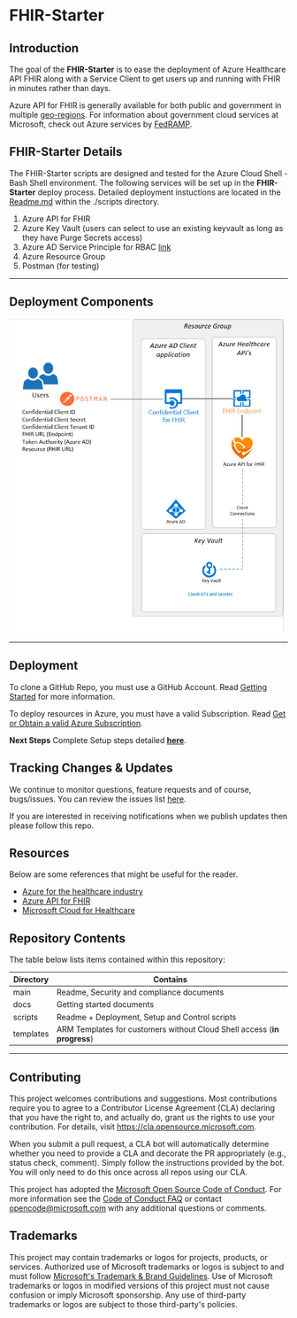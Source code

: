 # FHIR-Starter

## Introduction 

The goal of the **FHIR-Starter** is to ease the deployment of Azure Healthcare API FHIR along with a Service Client to get users up and running with FHIR in minutes rather than days.  

Azure API for FHIR is generally available for both public and government in multiple [geo-regions](https://azure.microsoft.com/en-us/global-infrastructure/services/?products=azure-api-for-fhir&regions=non-regional%2Cus-east%2Cus-east-2%2Cus-central%2Cus-north-central%2Cus-south-central%2Cus-west-central%2Cus-west%2Cus-west-2%2Ccanada-east%2Ccanada-central%2Cusgov-non-regional%2Cus-dod-central%2Cus-dod-east%2Cusgov-arizona%2Cusgov-texas%2Cusgov-virginia). For information about government cloud services at Microsoft, check out Azure services by [FedRAMP](https://docs.microsoft.com/en-us/azure/azure-government/compliance/azure-services-in-fedramp-auditscope). 


## FHIR-Starter Details
The FHIR-Starter scripts are designed and tested for the Azure Cloud Shell - Bash Shell environment. The following services will be set up in the **FHIR-Starter** deploy process. Detailed deployment instuctions are located in the [Readme.md](./scripts/Readme.md) within the ./scripts directory.

1) Azure API for FHIR  
2) Azure Key Vault (users can select to use an existing keyvault as long as they have Purge Secrets access)
3) Azure AD Service Principle for RBAC [link](https://docs.microsoft.com/en-us/cli/azure/create-an-azure-service-principal-azure-cli)
4) Azure Resource Group
5) Postman (for testing)

---

## Deployment Components  

![deployment](./docs/images/architecture/deployment.png)

---

## Deployment
To clone a GitHub Repo, you must use a GitHub Account.  Read [Getting Started](https://docs.github.com/en/get-started) for more information.

To deploy resources in Azure, you must have a valid Subscription.  Read [Get or Obtain a valid Azure Subscription](https://azure.microsoft.com/en-us/free/).


__Next Steps__ Complete Setup steps detailed **[here](./scripts/Readme.md)**.


## Tracking Changes & Updates
We continue to monitor questions, feature requests and of course, bugs/issues. You can review the issues list [here](https://github.com/microsoft/fhir-starter/issues).

If you are interested in receiving notifications when we publish updates then please follow this repo. 

## Resources
Below are some references that might be useful for the reader.

* [Azure for the healthcare industry](https://azure.microsoft.com/en-us/industries/healthcare/)
* [Azure API for FHIR](https://azure.microsoft.com/en-us/services/azure-api-for-fhir/)
* [Microsoft Cloud for Healthcare](https://www.microsoft.com/en-us/industry/health/microsoft-cloud-for-healthcare)

## Repository Contents 

The table below lists items contained within this repository:

Directory       | Contains                                                
----------------|--------------------------------------------------
main            | Readme, Security and compliance documents 
docs            | Getting started documents  
scripts         | Readme + Deployment, Setup and Control scripts  
templates       | ARM Templates for customers without Cloud Shell access (__in progress__)

---

## Contributing

This project welcomes contributions and suggestions.  Most contributions require you to agree to a
Contributor License Agreement (CLA) declaring that you have the right to, and actually do, grant us
the rights to use your contribution. For details, visit https://cla.opensource.microsoft.com.

When you submit a pull request, a CLA bot will automatically determine whether you need to provide
a CLA and decorate the PR appropriately (e.g., status check, comment). Simply follow the instructions
provided by the bot. You will only need to do this once across all repos using our CLA.

This project has adopted the [Microsoft Open Source Code of Conduct](https://opensource.microsoft.com/codeofconduct/).
For more information see the [Code of Conduct FAQ](https://opensource.microsoft.com/codeofconduct/faq/) or
contact [opencode@microsoft.com](mailto:opencode@microsoft.com) with any additional questions or comments.

## Trademarks

This project may contain trademarks or logos for projects, products, or services. Authorized use of Microsoft 
trademarks or logos is subject to and must follow 
[Microsoft's Trademark & Brand Guidelines](https://www.microsoft.com/en-us/legal/intellectualproperty/trademarks/usage/general).
Use of Microsoft trademarks or logos in modified versions of this project must not cause confusion or imply Microsoft sponsorship.
Any use of third-party trademarks or logos are subject to those third-party's policies.
